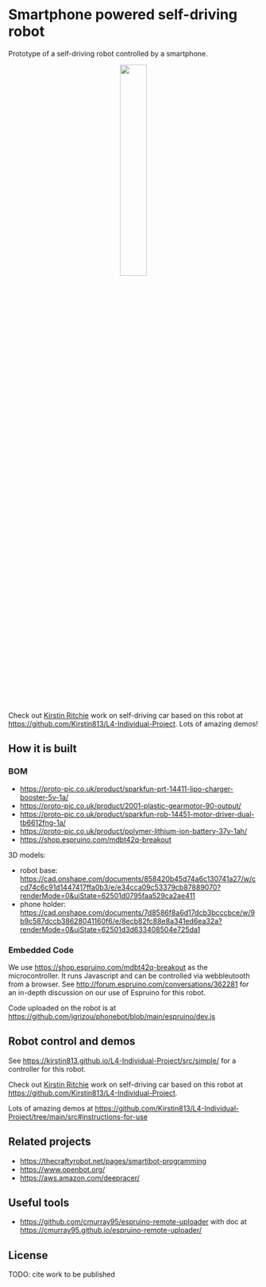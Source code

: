 # Smartphone powered self-driving robot

Prototype of a self-driving robot controlled by a smartphone.

<p align="center" width="100%">
    <img width="33%" src="https://github.com/Kirstin813/L4-Individual-Project/blob/main/media/linetracking.gif">
</p>

Check out [Kirstin Ritchie](https://github.com/Kirstin813) work on self-driving car based on this robot at https://github.com/Kirstin813/L4-Individual-Project. Lots of amazing demos!


## How it is built

### BOM

- https://proto-pic.co.uk/product/sparkfun-prt-14411-lipo-charger-booster-5v-1a/	
- https://proto-pic.co.uk/product/2001-plastic-gearmotor-90-output/
- https://proto-pic.co.uk/product/sparkfun-rob-14451-motor-driver-dual-tb6612fng-1a/
- https://proto-pic.co.uk/product/polymer-lithium-ion-battery-37v-1ah/
- https://shop.espruino.com/mdbt42q-breakout

3D models:
- robot base: https://cad.onshape.com/documents/858420b45d74a6c130741a27/w/ccd74c6c91d1447417ffa0b3/e/e34cca09c53379cb87889070?renderMode=0&uiState=62501d0795faa529ca2ae411
- phone holder: https://cad.onshape.com/documents/7d8586f8a6d17dcb3bcccbce/w/9b9c587dccb38628041160f6/e/8ecb82fc88e8a341ed6ea32a?renderMode=0&uiState=62501d3d633408504e725da1


### Embedded Code 

We use https://shop.espruino.com/mdbt42q-breakout as the microcontroller. It runs Javascript and can be controlled via webbleutooth from a browser. See http://forum.espruino.com/conversations/362281 for an in-depth discussion on our use of Espruino for this robot.

Code uploaded on the robot is at https://github.com/jgrizou/phonebot/blob/main/espruino/dev.js

## Robot control and demos

See https://kirstin813.github.io/L4-Individual-Project/src/simple/ for a controller for this robot.

Check out [Kirstin Ritchie](https://github.com/Kirstin813) work on self-driving car based on this robot at https://github.com/Kirstin813/L4-Individual-Project. 

Lots of amazing demos at https://github.com/Kirstin813/L4-Individual-Project/tree/main/src#instructions-for-use

## Related projects

- https://thecraftyrobot.net/pages/smartibot-programming
- https://www.openbot.org/
- https://aws.amazon.com/deepracer/

## Useful tools

- https://github.com/cmurray95/espruino-remote-uploader with doc at https://cmurray95.github.io/espruino-remote-uploader/


## License

TODO: cite work to be published

